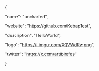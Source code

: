 
{ 

  "name": "uncharted", 

  "website": "https://github.com/KebapTest", 

  "description": "HelloWorld", 

  "logo": "https://i.imgur.com/XQVWdRw.png", 

  "twitter": "https://x.com/artibirefes" 

} 
